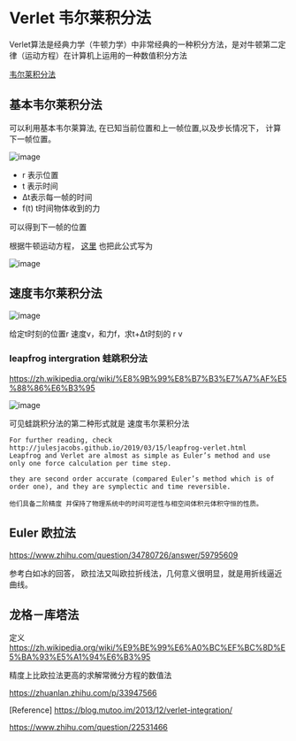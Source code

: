 # Verlet 韦尔莱积分法

Verlet算法是经典力学（牛顿力学）中非常经典的一种积分方法，是对牛顿第二定律（运动方程）在计算机上运用的一种数值积分方法

[韦尔莱积分法](https://zh.wikipedia.org/wiki/%E9%9F%A6%E5%B0%94%E8%8E%B1%E7%A7%AF%E5%88%86%E6%B3%95)

## 基本韦尔莱积分法
可以利用基本韦尔莱算法, 在已知当前位置和上一帧位置,以及步长情况下， 计算下一帧位置。

![image](https://raw.githubusercontent.com/lumixraku/lumixraku.github.io/master/assets/pics/Verlet1.jpg)

- r 表示位置
- t 表示时间
- Δt表示每一帧的时间
- f(t) t时间物体收到的力

可以得到下一帧的位置

根据牛顿运动方程， [这里](http://www.zhixing123.cn/matlab/introduction-to-velocity-verlet-algorith.html) 也把此公式写为

![image](https://raw.githubusercontent.com/lumixraku/lumixraku.github.io/master/assets/pics/Verlet2.jpg)


## 速度韦尔莱积分法

![image](https://raw.githubusercontent.com/lumixraku/lumixraku.github.io/master/assets/pics/Verlet3.jpg)

给定t时刻的位置r 速度v，和力f，求t+Δt时刻的 r v

### leapfrog intergration 蛙跳积分法

https://zh.wikipedia.org/wiki/%E8%9B%99%E8%B7%B3%E7%A7%AF%E5%88%86%E6%B3%95

![image](https://raw.githubusercontent.com/lumixraku/lumixraku.github.io/master/assets/pics/leapFrog.jpg)

可见蛙跳积分法的第二种形式就是 速度韦尔莱积分法

```
For further reading, check http://julesjacobs.github.io/2019/03/15/leapfrog-verlet.html
Leapfrog and Verlet are almost as simple as Euler’s method and use only one force calculation per time step.

they are second order accurate (compared Euler’s method which is of order one), and they are symplectic and time reversible.

他们具备二阶精度 并保持了物理系统中的时间可逆性与相空间体积元体积守恒的性质。
```

## Euler 欧拉法
https://www.zhihu.com/question/34780726/answer/59795609

参考白如冰的回答， 欧拉法又叫欧拉折线法，几何意义很明显，就是用折线逼近曲线。

## 龙格－库塔法
定义
https://zh.wikipedia.org/wiki/%E9%BE%99%E6%A0%BC%EF%BC%8D%E5%BA%93%E5%A1%94%E6%B3%95

精度上比欧拉法更高的求解常微分方程的数值法

https://zhuanlan.zhihu.com/p/33947566

[Reference]
https://blog.mutoo.im/2013/12/verlet-integration/

https://www.zhihu.com/question/22531466

